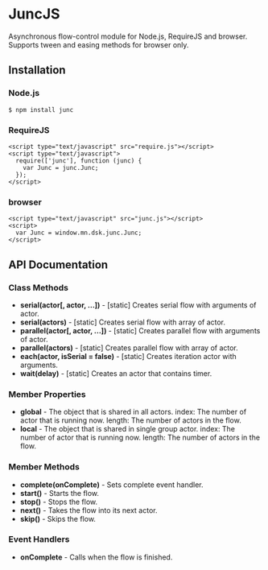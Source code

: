# JuncJS

Asynchronous flow-control module for Node.js, RequireJS and browser.
Supports tween and easing methods for browser only.

## Installation

### Node.js

    $ npm install junc

### RequireJS

    <script type="text/javascript" src="require.js"></script>
    <script type="text/javascript">
      require(['junc'], function (junc) {
        var Junc = junc.Junc;
      });
    </script>

### browser

    <script type="text/javascript" src="junc.js"></script>
    <script>
      var Junc = window.mn.dsk.junc.Junc;
    </script>

## API Documentation

### Class Methods
* **serial(actor\[, actor, ...\])** - \[static\] Creates serial flow with arguments of actor.
* **serial(actors)** - \[static\] Creates serial flow with array of actor.
* **parallel(actor\[, actor, ...\])** - \[static\] Creates parallel flow with arguments of actor.
* **parallel(actors)** - \[static\] Creates parallel flow with array of actor.
* **each(actor, isSerial = false)** - \[static\] Creates iteration actor with arguments.
* **wait(delay)** - \[static\] Creates an actor that contains timer.

### Member Properties
* **global** - The object that is shared in all actors.
  index: The number of actor that is running now.
  length: The number of actors in the flow.
* **local** - The object that is shared in single group actor.
  index: The number of actor that is running now.
  length: The number of actors in the flow.

### Member Methods
* **complete(onComplete)** - Sets complete event handler.
* **start()** - Starts the flow.
* **stop()** - Stops the flow.
* **next()** - Takes the flow into its next actor.
* **skip()** - Skips the flow.

### Event Handlers
* **onComplete** - Calls when the flow is finished.

